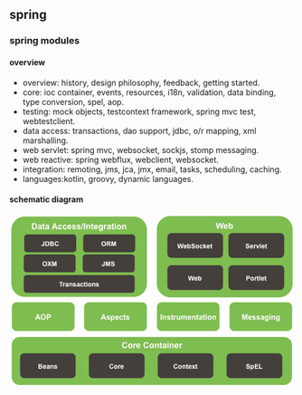 ## spring

### spring modules

#### overview

- overview: history, design philosophy, feedback, getting started.
- core: ioc container, events, resources, i18n, validation, data binding, type conversion, spel, aop.
- testing: mock objects, testcontext framework, spring mvc test, webtestclient.
- data access: transactions, dao support, jdbc, o/r mapping, xml marshalling.
- web servlet: spring mvc, websocket, sockjs, stomp messaging.
- web reactive: spring webflux, webclient, websocket.
- integration: remoting, jms, jca, jmx, email, tasks, scheduling, caching.
- languages:kotlin, groovy, dynamic languages.

#### schematic diagram

![avatar](/static/image/spring/spring-module.png)
